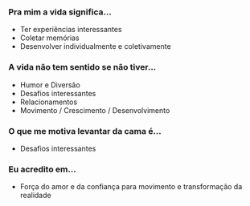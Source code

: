 ### Pra mim a vida significa...

- Ter experiências interessantes
- Coletar memórias
- Desenvolver individualmente e coletivamente

### A vida não tem sentido se não tiver...

- Humor e Diversão
- Desafios interessantes
- Relacionamentos
- Movimento / Crescimento / Desenvolvimento

### O que me motiva levantar da cama é...

- Desafios interessantes

### Eu acredito em...

- Força do amor e da confiança para movimento e transformação da realidade